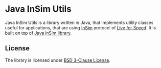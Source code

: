 # Java InSim Utils

Java InSim Utils is a library written in Java, that implements utility classes
useful for applications, that are using [InSim](https://en.lfsmanual.net/wiki/InSim.txt) protocol of
[Live for Speed](https://www.lfs.net/). It is built on top of [Java InSim library](https://github.com/Adrian-99/JavaInSim).

## License

The library is licensed under [BSD 3-Clause License](https://opensource.org/license/bsd-3-clause/).